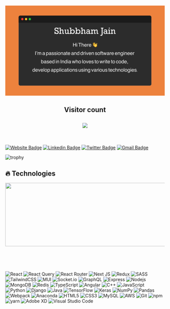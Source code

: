 <!-- ### Hi there 👋 -->

<!--
**ShubbhamJain/ShubbhamJain** is a ✨ _special_ ✨ repository because its `README.md` (this file) appears on your GitHub profile.

Here are some ideas to get you started:

- 🔭 I’m currently working on ...
- 🌱 I’m currently learning ...
- 👯 I’m looking to collaborate on ...
- 🤔 I’m looking for help with ...
- 💬 Ask me about ...
- 📫 How to reach me: ...
- 😄 Pronouns: ...
- ⚡ Fun fact: ...
-->

<p align="center"> 
  <img src="https://raw.githubusercontent.com/ShubbhamJain/ShubbhamJain/main/Banner.png" alt="stacks"/>
  <h2 align="center">Visitor count<br><br>
  <img src="https://profile-counter.glitch.me/shubham.jain368/count.svg" />
  </h2>
</p>
<br />

[![Website Badge](https://img.shields.io/badge/-Portfolio-teal?style=flat-square&url=)](https://shubbhamjain.netlify.app)
[![Linkedin Badge](https://img.shields.io/badge/-ShubbhamJain-%230077B5?style=flat-square&logo=Linkedin&logoColor=white&link=https://www.linkedin.com/in/shubbhamjain/)](https://www.linkedin.com/in/shubbhamjain/)
[![Twitter Badge](https://img.shields.io/badge/-Shubbham98-%231DA1F2?style=flat-square&logo=Twitter&logoColor=white&link=https://twitter.com/Shubbham98)](https://twitter.com/Shubbham98)
[![Gmail Badge](https://img.shields.io/badge/-shubham.jain368@gmail.com-c14438?style=flat-square&logo=Gmail&logoColor=white&link=mailto:shubham.jain368@gmail.com)](mailto:shubham.jain368@gmail.com)
<br />

![trophy](https://github-profile-trophy.vercel.app/?username=shubbhamjain&margin-w=35&theme=nord&no-bg=true&no-frame=true)

## 🔥 Technologies

<a href="https://github.com/shubbhamjain">
  <img height="200px" width="1200" align="center" src="https://github-readme-streak-stats.herokuapp.com/?user=shubbhamjain&theme=dark" />
</a>
<br /><br />

<!-- <a href="https://github.com/shubbhamjain">
  <img height="200px" width="1200" align="center" src="https://github-readme-stats.vercel.app/api/top-langs/?username=shubbhamjain&layout=compact&theme=vision-friendly-dark" />
</a> -->
<br /><br />

![React](https://img.shields.io/badge/-React-black?style=flat-square&logo=react)
![React Query](https://img.shields.io/badge/-React%20Query-black?style=flat-square&logo=react%20query&logoColor=white)
![React Router](https://img.shields.io/badge/React_Router-black?style=for-the-badge&logo=react-router&logoColor=white)
![Next JS](https://img.shields.io/badge/Next-black?style=for-the-badge&logo=next.js&logoColor=white)
![Redux](https://img.shields.io/badge/redux-black.svg?style=for-the-badge&logo=redux&logoColor=white)
![SASS](https://img.shields.io/badge/-SASS-black?style=flat-square&logo=SASS)
![TailwindCSS](https://img.shields.io/badge/tailwindcss-black.svg?style=for-the-badge&logo=tailwind-css&logoColor=white)
![MUI](https://img.shields.io/badge/MUI-black.svg?style=for-the-badge&logo=mui&logoColor=white)
![Socket.io](https://img.shields.io/badge/Socket.io-black?style=for-the-badge&logo=socket.io&badgeColor=010101)
![GraphQL](https://img.shields.io/badge/-GraphQL-black?style=for-the-badge&logo=graphql&logoColor=white)
![Express](https://img.shields.io/badge/-Express-black?style=flat-square&logo=express) 
![Nodejs](https://img.shields.io/badge/-Nodejs-black?style=flat-square&logo=Node.js) 
![MongoDB](https://img.shields.io/badge/-MongoDB-black?style=flat-square&logo=mongodb)
![Redis](https://img.shields.io/badge/redis-black.svg?style=for-the-badge&logo=redis&logoColor=white)
![TypeScript](https://img.shields.io/badge/-TypeScript-black?style=flat-square&logo=typescript) 
![Angular](https://img.shields.io/badge/-angular-black?style=flat-square&logo=angular)
![C++](https://img.shields.io/badge/-C++-black?style=flat-square&logo=c)
![JavaScript](https://img.shields.io/badge/-JavaScript-black?style=flat-square&logo=javascript)
![Python](https://img.shields.io/badge/-Python-black?style=flat-square&logo=Python)
![Django](https://img.shields.io/badge/-Django-black?style=flat-square&logo=Django)
![Java](https://img.shields.io/badge/-java-black?style=flat-square&logo=java)
![TensorFlow](https://img.shields.io/badge/-TensorFlow-black?style=flat-square&logo=TensorFlow)
![Keras](https://img.shields.io/badge/-Keras-black?style=flat-square&logo=Keras)
![NumPy](https://img.shields.io/badge/numpy-black.svg?style=for-the-badge&logo=numpy&logoColor=white)
![Pandas](https://img.shields.io/badge/pandas-black.svg?style=for-the-badge&logo=pandas&logoColor=white)
![Webpack](https://img.shields.io/badge/webpack-black.svg?style=for-the-badge&logo=webpack&logoColor=black)
![Anaconda](https://img.shields.io/badge/Anaconda-black.svg?style=for-the-badge&logo=anaconda&logoColor=white)
![HTML5](https://img.shields.io/badge/-HTML5-black?style=flat-square&logo=html5&logoColor=white)
![CSS3](https://img.shields.io/badge/-CSS3-black?style=flat-square&logo=css3)
![MySQL](https://img.shields.io/badge/-MySQL-black?style=flat-square&logo=mysql)
![AWS](https://img.shields.io/badge/-AWS-black?style=flat-square&logo=amazon)
![Git](https://img.shields.io/badge/-Git-black?style=flat-square&logo=git)
![npm](https://img.shields.io/badge/-NPM-black?style=flat-square&logo=npm)
![yarn](https://img.shields.io/badge/-Yarn-black?style=flat-square&logo=yarn)
![Adobe XD](https://img.shields.io/badge/Adobe%20XD-black?style=for-the-badge&logo=Adobe%20XD&logoColor=#FF61F6)
![Visual Studio Code](https://img.shields.io/badge/Visual%20Studio%20Code-black.svg?style=for-the-badge&logo=visual-studio-code&logoColor=white)
